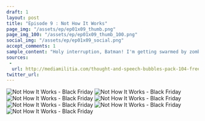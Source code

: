```yaml
---
draft: 1
layout: post
title: "Episode 9 : Not How It Works"
page_img: "/assets/ep/ep01x09_thumb.png"
page_img_100: "/assets/ep/ep01x09_thumb_100.png"
social_img: "/assets/ep/ep01x09_social.png"
accept_comments: 1
sample_content: "Holy interruption, Batman! I'm getting swarmed by zombies!"
sources: 
 - 
  url: http://mediamilitia.com/thought-and-speech-bubbles-pack-104-free-vectors-and-images/
twitter_url: 
---
```



<div style="margin-left: auto; margin-right: auto; width: 600px;">
  <img src="/assets/ep/ep01x09_01.png" alt="Not How It Works - Black Friday" />
  <img src="/assets/ep/ep01x09_02.png" alt="Not How It Works - Black Friday" />
  <img src="/assets/ep/ep01x09_03.png" alt="Not How It Works - Black Friday" />
  <img src="/assets/ep/ep01x09_04.png" alt="Not How It Works - Black Friday" />
  <img src="/assets/ep/ep01x09_05.png" alt="Not How It Works - Black Friday" />
  <img src="/assets/ep/ep01x09_06.png" alt="Not How It Works - Black Friday" />
  <img src="/assets/ep/ep01x09_07.png" alt="Not How It Works - Black Friday" />
</div>

<div style="display: none">
  Script:

</div>
